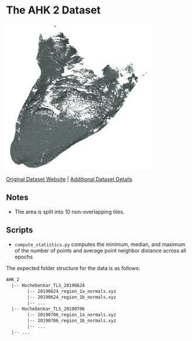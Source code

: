 # The AHK 2 Dataset

<img src="./../../images/AHK 2.png" width="400"/>

[Original Dataset Website](https://doi.org/10.11588/data/TGSVUI) | [Additional Dataset Details](https://hpicgs.github.io/multi-temporal-point-cloud-datasets-survey/details/AHK_2)

## Notes
  - The area is split into 10 non-overlapping tiles.

## Scripts
* `compute_statistics.py` computes the minimum, median, and maximum of the number of points and average point neighbor distance across all epochs

The expected folder structure for the data is as follows:

```
AHK_2
  |-- Hochebenkar_TLS_20190624
        |-- 20190624_region_1a_normals.xyz
        |-- 20190624_region_1b_normals.xyz
        |-- ...
  |-- Hochebenkar_TLS_20190706
        |-- 20190706_region_1a_normals.xyz
        |-- 20190706_region_1b_normals.xyz
        |-- ...
  |-- ...
```